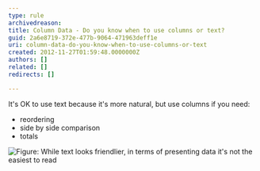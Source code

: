 ```yaml
---
type: rule
archivedreason: 
title: Column Data - Do you know when to use columns or text?
guid: 2a6e8719-372e-477b-9064-471963deff1e
uri: column-data-do-you-know-when-to-use-columns-or-text
created: 2012-11-27T01:59:48.0000000Z
authors: []
related: []
redirects: []

---
```


It's OK to use text because it's more natural, but use columns if you need:

* reordering
* side by side comparison
* totals


<!--endintro-->

![Figure: While text looks friendlier, in terms of presenting data it's not the easiest to read](/rules/column-data-do-you-know-when-to-use-columns-or-text/ColumnsText.jpg)

